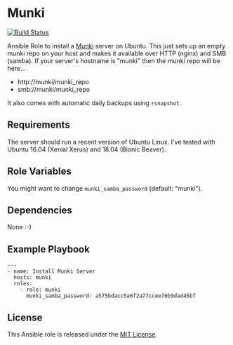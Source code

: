 # Munki

[![Build Status](https://travis-ci.org/bjoernalbers/ansible-role-munki.svg?branch=master)](https://travis-ci.org/bjoernalbers/ansible-role-munki)

Ansible Role to install a [Munki](https://www.munki.org) server on Ubuntu.
This just sets up an empty munki repo on your host and makes it available over
HTTP (nginx) and SMB (samba).
If your server's hostname is "munki" then the munki repo will be here...

- http://munki/munki_repo
- smb://munki/munki_repo

It also comes with automatic daily backups using `rsnapshot`.


## Requirements

The server should run a recent version of Ubuntu Linux.
I've tested with Ubuntu 16.04 (Xenial Xerus) and 18.04 (Bionic Beaver).


## Role Variables

You might want to change `munki_samba_password` (default: "munki").


## Dependencies

None :-)


## Example Playbook

    ---
    - name: Install Munki Server
      hosts: munki
      roles:
        - role: munki
          munki_samba_password: a575bdacc5a6f2a77ccee76b9dad45bf


## License

This Ansible role is released under the [MIT License](LICENSE.txt).
